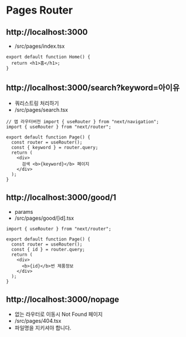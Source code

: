 # Pages Router

## http://localhost:3000

- /src/pages/index.tsx

```tsx
export default function Home() {
  return <h1>홈</h1>;
}
```

## http://localhost:3000/search?keyword=아이유

- 쿼리스트링 처리하기
- /src/pages/search.tsx

```tsx
// 앱 라우터버전 import { useRouter } from "next/navigation";
import { useRouter } from "next/router";

export default function Page() {
  const router = useRouter();
  const { keyword } = router.query;
  return (
    <div>
      검색 <b>{keyword}</b> 페이지
    </div>
  );
}
```

## http://localhost:3000/good/1

- params
- /src/pages/good/[id].tsx

```tsx
import { useRouter } from "next/router";

export default function Page() {
  const router = useRouter();
  const { id } = router.query;
  return (
    <div>
      <b>{id}</b>번 제품정보
    </div>
  );
}
```

## http://localhost:3000/nopage

- 없는 라우터로 이동시 Not Found 페이지
- /src/pages/404.tsx
- 파일명을 지키셔야 합니다.
